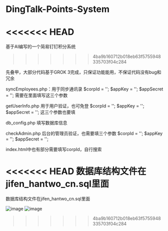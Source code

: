 # DingTalk-Points-System
<<<<<<< HEAD
=======
基于AI编写的一个简易钉钉积分系统
>>>>>>> 4ba9b160712b018eb63f5755948335703f04c284

先叠甲，大部分代码基于GROK 3完成，只保证功能能用，不保证代码没有bug和冗余

syncEmployees.php：用于同步通讯录
$corpId = '';
$appKey = '';
$appSecret = '';
需要在里面填写这三个参数

getUserInfo.php 用于用户验证，也可免登
$corpId = '';
$appKey = '';
$appSecret = '';
这三个参数也要填

db_config.php 填写数据库信息

checkAdmin.php 后台的管理员验证，也需要填三个参数
$corpId = '';
$appKey = '';
$appSecret = '';

index.html中也有部分需要填写corpId，自行搜索

<<<<<<< HEAD
数据库结构文件在jifen_hantwo_cn.sql里面
=======
数据库结构文件在jifen_hantwo_cn.sql里面

![image](https://github.com/user-attachments/assets/4346ea2d-56d1-44be-8b9e-2e764b3c4e85)
![image](https://github.com/user-attachments/assets/d2430849-a02c-4908-a0cc-e16227d7c5d9)

>>>>>>> 4ba9b160712b018eb63f5755948335703f04c284
